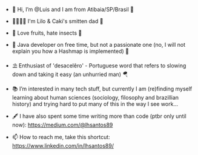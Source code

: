 - 👋 Hi, I’m @Luis and I am from Atibaia/SP/Brasil 🦜
- 👨‍👩‍👧‍👦 I'm Lilo & Caki's smitten dad 🍼
- 🍉 Love fruits, hate insects 🦗
- 🫘 Java developer on free time, but not a passionate one (no, I will not explain you how a Hashmap is implemented) 🎨
- ⛱ Enthusiast of 'desacelêro' - Portuguese word that refers to slowing down and taking it easy (an unhurried man) 🪂

- 📚 I’m interested in many tech stuff, but currently I am (re)finding myself learning about human sciences (sociology, filosophy and brazillian history) and trying hard to put many of this in the way I see work...

- 🖋 I have also spent some time writing more than code (ptbr only until now): https://medium.com/@lhsantos89

- 📫 How to reach me, take this shortcut: https://www.linkedin.com/in/lhsantos89/

<!---
luy0411/luy0411 is a ✨ special ✨ repository because its `README.md` (this file) appears on your GitHub profile.
You can click the Preview link to take a look at your changes.
--->
